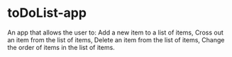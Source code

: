# toDoList-app
An app that allows the user to: Add a new item to a list of items, Cross out an item from the list of items, Delete an item from the list of items, Change the order of items in the list of items.
